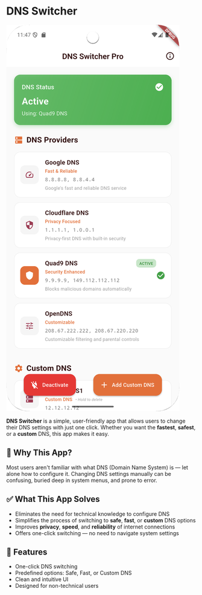 # DNS Switcher
![App Screenshot](dns_switcher/lib/assets/images/app.png)

**DNS Switcher** is a simple, user-friendly app that allows users to change their DNS settings with just one click. Whether you want the **fastest**, **safest**, or a **custom** DNS, this app makes it easy.

## 🧠 Why This App?

Most users aren't familiar with what DNS (Domain Name System) is — let alone how to configure it. Changing DNS settings manually can be confusing, buried deep in system menus, and prone to error.

## ✅ What This App Solves

- Eliminates the need for technical knowledge to configure DNS
- Simplifies the process of switching to **safe**, **fast**, or **custom** DNS options
- Improves **privacy**, **speed**, and **reliability** of internet connections
- Offers one-click switching — no need to navigate system settings

## 🚀 Features

- One-click DNS switching
- Predefined options: Safe, Fast, or Custom DNS
- Clean and intuitive UI
- Designed for non-technical users
